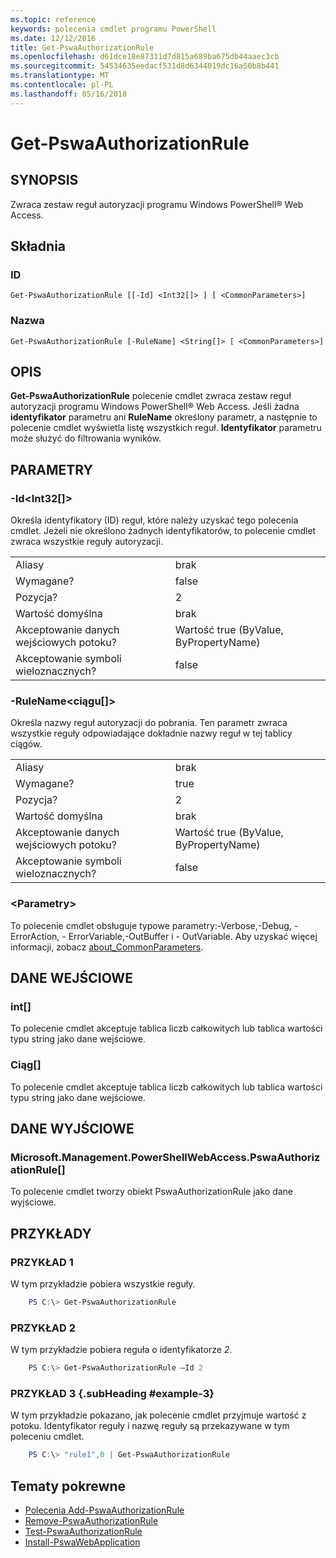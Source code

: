 ```yaml
---
ms.topic: reference
keywords: polecenia cmdlet programu PowerShell
ms.date: 12/12/2016
title: Get-PswaAuthorizationRule
ms.openlocfilehash: d61dce18e87311d7d815a689ba675db44aaec3cb
ms.sourcegitcommit: 54534635eedacf531d8d6344019dc16a50b8b441
ms.translationtype: MT
ms.contentlocale: pl-PL
ms.lasthandoff: 05/16/2018
---
```

# <a name="get-pswaauthorizationrule"></a>Get-PswaAuthorizationRule

## <a name="synopsis"></a>SYNOPSIS

Zwraca zestaw reguł autoryzacji programu Windows PowerShell® Web Access.

## <a name="syntax"></a>Składnia

### <a name="id"></a>ID
```
Get-PswaAuthorizationRule [[-Id] <Int32[]> ] [ <CommonParameters>]
```

### <a name="name"></a>Nazwa
```
Get-PswaAuthorizationRule [-RuleName] <String[]> [ <CommonParameters>]
```

## <a name="description"></a>OPIS

**Get-PswaAuthorizationRule** polecenie cmdlet zwraca zestaw reguł autoryzacji programu Windows PowerShell® Web Access.
Jeśli żadna **identyfikator** parametru ani **RuleName** określony parametr, a następnie to polecenie cmdlet wyświetla listę wszystkich reguł. **Identyfikator** parametru może służyć do filtrowania wyników.

## <a name="parameters"></a>PARAMETRY

### <a name="-idltint32gt"></a>-Id&lt;Int32\[\]&gt;

Określa identyfikatory (ID) reguł, które należy uzyskać tego polecenia cmdlet. Jeżeli nie określono żadnych identyfikatorów, to polecenie cmdlet zwraca wszystkie reguły autoryzacji.

|||
|-|-|
| Aliasy                              | brak                                 |
| Wymagane?                            | false                                |
| Pozycja?                            | 2                                    |
| Wartość domyślna                        | brak                                 |
| Akceptowanie danych wejściowych potoku?               | Wartość true (ByValue, ByPropertyName)       |
| Akceptowanie symboli wieloznacznych?          | false                                |

### <a name="-rulenameltstringgt"></a>-RuleName&lt;ciągu\[\]&gt;

Określa nazwy reguł autoryzacji do pobrania. Ten parametr zwraca wszystkie reguły odpowiadające dokładnie nazwy reguł w tej tablicy ciągów.

|||
|-|-|
| Aliasy                              | brak                                 |
| Wymagane?                            | true                                 |
| Pozycja?                            | 2                                    |
| Wartość domyślna                        | brak                                 |
| Akceptowanie danych wejściowych potoku?               | Wartość true (ByValue, ByPropertyName)       |
| Akceptowanie symboli wieloznacznych?          | false                                |

### <a name="ltcommonparametersgt"></a>&lt;Parametry&gt;

To polecenie cmdlet obsługuje typowe parametry:-Verbose,-Debug, - ErrorAction, - ErrorVariable,-OutBuffer i - OutVariable.
Aby uzyskać więcej informacji, zobacz [about_CommonParameters](http://go.microsoft.com/fwlink/p/?LinkID=113216).

## <a name="inputs"></a>DANE WEJŚCIOWE

### <a name="int"></a>int\[\]

To polecenie cmdlet akceptuje tablica liczb całkowitych lub tablica wartości typu string jako dane wejściowe.

### <a name="string"></a>Ciąg\[\]

To polecenie cmdlet akceptuje tablica liczb całkowitych lub tablica wartości typu string jako dane wejściowe.

## <a name="outputs"></a>DANE WYJŚCIOWE

### <a name="microsoftmanagementpowershellwebaccesspswaauthorizationrule"></a>Microsoft.Management.PowerShellWebAccess.PswaAuthorizationRule\[\]

To polecenie cmdlet tworzy obiekt PswaAuthorizationRule jako dane wyjściowe.


## <a name="examples"></a>PRZYKŁADY

### <a name="example-1"></a>PRZYKŁAD 1

W tym przykładzie pobiera wszystkie reguły.

```PowerShell
    PS C:\> Get-PswaAuthorizationRule
```

### <a name="example-2"></a>PRZYKŁAD 2

W tym przykładzie pobiera reguła o identyfikatorze *2*.

```PowerShell
    PS C:\> Get-PswaAuthorizationRule –Id 2
```

### <a name="example-3-example-3-subheading"></a>PRZYKŁAD 3 {.subHeading #example-3}

W tym przykładzie pokazano, jak polecenie cmdlet przyjmuje wartość z potoku.
Identyfikator reguły i nazwę reguły są przekazywane w tym poleceniu cmdlet.

```PowerShell
    PS C:\> "rule1",0 | Get-PswaAuthorizationRule
```

## <a name="related-topics"></a>Tematy pokrewne

- [Polecenia Add-PswaAuthorizationRule](add-pswaauthorizationrule.md)
- [Remove-PswaAuthorizationRule](remove-pswaauthorizationrule.md)
- [Test-PswaAuthorizationRule](test-pswaauthorizationrule.md)
- [Install-PswaWebApplication](install-pswawebapplication.md)